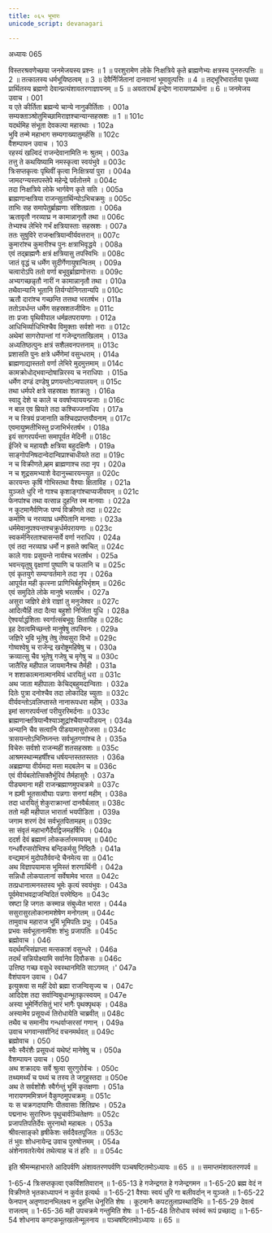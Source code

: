 ```yaml
---
title: ०६५ भूभारः
unicode_script: devanagari

---
```



अध्यायः 065

विस्तरश्रवणेच्छया जनमेजयस्य प्रश्नः ॥ 1 ॥ परशुरामेण लोके निःक्षत्रिये कृते ब्राह्मणेभ्यः क्षत्रस्य पुनरुत्पत्तिः ॥ 2 ॥ तत्कालस्य धर्मभूयिष्ठत्वम् ॥ 3 ॥ देवैर्निर्जितानां दानवानां भूमावुत्पत्तिः ॥ 4 ॥ तद्भूरिभारार्तया पृथ्व्या प्रार्थितस्य ब्रह्मणो देवान्प्रत्यंशावतरणाज्ञापनम् ॥ 5 ॥ अवतारार्थं इन्द्रेण नारायणप्रार्थना ॥ 6 ॥
जनमेजय उवाच ।	001  
य एते कीर्तिता ब्रह्मन्ये चान्ये नानुकीर्तिताः ।	001a  
सम्यक्ताञ्श्रोतुमिच्छामिराज्ञश्चान्यान्सहस्रशः ॥ 1 ॥	101c  
यदर्थमिह संभूता देवकल्पा महारथाः ।	102a  
भुवि तन्मे महाभाग सम्यगाख्यातुमर्हसि ॥	102c  
वैशम्पायन उवाच ।	103  
रहस्यं खल्विदं राजन्देवानामिति नः श्रुतम् ।	003a  
तत्तु ते कथयिष्यामि नमस्कृत्वा स्वयंभुवे ॥	003c  
त्रिःसप्तकृत्वः पृथिवीं कृत्वा निःक्षित्रयां पुरा ।	004a  
जामदग्न्यस्तपस्तेपे महेन्द्रे पर्वतोत्तमे ॥	004c  
तदा निःक्षत्रिये लोके भार्गवेण कृते सति ।	005a  
ब्राह्मणान्क्षत्रिया राजन्सुतार्थिन्योऽभिचक्रमुः ॥	005c  
ताभिः सह समापेतुर्ब्राह्मणाः संशितव्रताः ।	006a  
ऋतावृतौ नरव्याघ्र न कामान्नानृतौ तथा ॥	006c  
तेभ्यश्च लेभिरे गर्भं क्षत्रियास्ताः सहस्रशः ।	007a  
ततः सुषुविरे राजन्क्षत्रियान्वीर्यवत्तरान् ॥	007c  
कुमारांश्च कुमारीश्च पुनः क्षत्राभिवृद्धये ।	008a  
एवं तद्ब्राह्मणैः क्षत्रं क्षत्रियासु तपस्विभिः ॥	008c  
जातं वृद्धं च धर्मेण सुदीर्गेणायुषान्वितम् ।	009a  
चत्वारोऽपि ततो वर्णा बभूवुर्ब्राह्मणोत्तराः ॥	009c  
अभ्यगच्छन्नृतौ नारीं न कामान्नानृतौ तथा ।	010a  
तथैवान्यानि भूतानि तिर्यग्योनिगतान्यपि ॥	010c  
ऋतौ दारांश्च गच्छन्ति तत्तथा भरतर्षभ ।	011a  
ततोऽवर्धन्त धर्मेण सहस्रशतजीविनः ॥	011c  
ताः प्रजाः पृथिवीपाल धर्मव्रतपरायणाः ।	012a  
आधिभिर्व्याधिभिश्चैव विमुक्ताः सर्वशो नराः ॥	012c  
अथेमां सागरोपान्तां गां गजेन्द्रगताखिलाम् ।	013a  
अध्यतिष्ठत्पुनः क्षत्रं सशैलवनपत्तनाम् ॥	013c  
प्रशासति पुनः क्षत्रे धर्मेणेमां वसुन्धराम् ।	014a  
ब्राह्मणाद्यास्ततो वर्णा लेभिरे मुदमुत्तमाम् ॥	014c  
कामक्रोधोद्भवान्दोषान्निरस्य च नराधिपाः ।	015a  
धर्मेण दण्डं दण्डेषु प्रणयन्तोऽन्वपालयन् ॥	015c  
तथा धर्मपरे क्षत्रे सहस्राक्षः शतक्रतुः ।	016a  
स्वादु देशे च काले च ववर्षाप्याययन्प्रजाः ॥	016c  
न बाल एव म्रियते तदा कश्चिज्जनाधिप ।	017a  
न च स्त्रियं प्रजानाति कश्चिदप्राप्तयौवनाम् ॥	017c  
एवमायुष्मतीभिस्तु प्रजाभिर्भरतर्षभ ।	018a  
इयं सागरपर्यन्ता समापूर्यत मेदिनी ॥	018c  
ईजिरे च महायज्ञैः क्षत्रिया बहुदक्षिणैः ।	019a  
साङ्गोपनिषदान्वेदान्विप्राश्चाधीयते तदा ॥	019c  
न च विक्रीणते ब्र्हम ब्राह्मणाश्च तदा नृप ।	020a  
न च शूद्रसमभ्याशे वेदानुच्चारयन्त्युत ॥	020c  
कारयन्तः कृषिं गोभिस्तथा वैश्याः क्षिताविह ।	021a  
युञ्जते धुरि नो गाश्च कृशाङ्गांश्चाप्यजीवयन् ॥	021c  
फेनपांश्च तथा वत्सान्न दुहन्ति स्म मानवाः ।	022a  
न कूटमानैर्वणिजः पण्यं विक्रीणते तदा ॥	022c  
कर्माणि च नरव्याघ्र धर्मोपेतानि मानवाः ।	023a  
धर्ममेवानुपश्यन्तश्चक्रुर्धर्मपरायणाः ॥	023c  
स्वकर्मनिरताश्चासन्सर्वे वर्णा नराधिप ।	024a  
एवं तदा नरव्याघ्र धर्मो न ह्रसते क्वचित् ॥	024c  
काले गावः प्रसूयन्ते नार्यश्च भरतर्षभ ।	025a  
भवन्त्यृतुषु वृक्षाणां पुष्पाणि च फलानि च ॥	025c  
एवं कृतयुगे सम्यग्वर्तमाने तदा नृप ।	026a  
आपूर्यत मही कृत्स्ना प्राणिभिर्बहुभिर्भृशम् ॥	026c  
एवं समुदिते लोके मानुषे भरतर्षभ ।	027a  
असुरा जज्ञिरे क्षेत्रे राज्ञां तु मनुजेश्वर ॥	027c  
आदित्यैर्हि तदा दैत्या बहुशो निर्जिता युधि ।	028a  
ऐश्वर्याद्धंशिताः स्वर्गात्संबभूवुः क्षिताविह ॥	028c  
इह देवत्वमिच्छन्तो मानुषेषु तपस्विनः ।	029a  
जज्ञिरे भुवि भूतेषु तेषु तेष्वसुरा विभो ॥	029c  
गोष्वश्वेषु च राजेन्द्र खरोष्ट्रमहिषेषु च ।	030a  
क्रव्यात्सु चैव भूतेषु गजेषु च मृगेषु च ॥	030c  
जातैरिह महीपाल जायमानैश्च तैर्मही ।	031a  
न शशाकात्मनात्मानमियं धारयितुं धरा ॥	031c  
अथ जाता महीपालाः केचिद्बहुमदान्विताः ।	032a  
दितेः पुत्रा दनोश्चैव तदा लोकादिह च्युताः ॥	032c  
वीर्यवन्तोऽवलिप्तास्ते नानारूपधरा महीम् ।	033a  
इमां सागरपर्यन्तां परीयुररिमर्दनाः ॥	033c  
ब्राह्मणान्क्षत्रियान्वैश्याञ्शूद्रांश्चैवाप्यपीडयन् ।	034a  
अन्यानि चैव सत्वानि पीडयामासुरोजसा ॥	034c  
त्रासयन्तोऽभिनिघ्नन्तः सर्वभूतगणांश्च ते ।	035a  
विचेरुः सर्वशो राजन्महीं शतसहस्रशः ॥	035c  
आश्रमस्थान्महर्षींश्च धर्षयन्तस्ततस्ततः ।	036a  
अब्रह्मण्या वीर्यमदा मत्ता मदबलेन च ॥	036c  
एवं वीर्यबलोत्सिक्तैर्भूरियं तैर्महासुरैः ।	037a  
पीड्यमाना मही राजन्ब्रह्माणमुपचक्रमे ॥	037c  
न ह्यमी भूतसत्वौघाः पन्नगाः सनगां महीम् ।	038a  
तदा धारयितुं शेकुराक्रान्तां दानवैर्बलात् ॥	038c  
ततो मही महीपाल भारार्ता भयपीडिता ।	039a  
जगाम शरणं देवं सर्वभूतपितामहम् ॥	039c  
सा संवृतं महाभागैर्देवद्विजमहर्षिभिः ।	040a  
ददर्श देवं ब्रह्माणं लोककर्तारमव्ययम् ॥	040c  
गन्धर्वैरप्सरोभिश्च बन्दिकर्मसु निष्ठितैः ।	041a  
वन्द्यमानं मुदोपतैर्ववन्दे चैनमेत्य सा ॥	041c  
अथ विज्ञापयामास भूमिस्तं शरणार्थिनी ।	042a  
सन्निधौ लोकपालानां सर्वेषामेव भारत ॥	042c  
तत्प्रधानात्मनस्तस्य भूमेः कृत्यं स्वयंभुवः ।	043a  
पूर्वमेवाभवद्राजन्विदितं परमेष्ठिनः ॥	043c  
स्रष्टा हि जगतः कस्मान्न संबुध्येत भारत ।	044a  
ससुरासुरलोकानामशेषेण मनोगतम् ॥	044c  
तामुवाच महाराज भूमिं भूमिपतिः प्रभुः ।	045a  
प्रभवः सर्वभूतानामीशः शंभुः प्रजापतिः ॥	045c  
ब्रह्मोवाच ।	046  
यदर्थमभिसंप्राप्ता मत्सकाशं वसुन्धरे ।	046a  
तदर्थं सन्नियोक्ष्यामि सर्वानेव दिवौकसः ॥	046c  
उत्तिष्ठ गच्छ वसुधे स्वस्थानमिति साऽगमत् ।\'	047a  
वैशंपायन उवाच ।	047  
इत्युक्त्वा स महीं देवो ब्रह्मा राजन्विसृज्य च ।	047c  
आदिदेश तदा सर्वान्विबुधान्भूतकृत्स्वयम् ॥	047e  
अस्या भूमेर्निरसितुं भारं भागैः पृथक्पृथक् ।	048a  
अस्यामेव प्रसूयध्वं तिरोधायेति चाब्रवीत् ॥	048c  
तथैव च समानीय गन्धर्वाप्सरसां गणान् ।	049a  
उवाच भगवान्सर्वानिदं वचनमर्थवत् ॥	049c  
ब्रह्मोवाच ।	050  
स्वैः स्वैरंशैः प्रसूयध्वं यथेष्टं मानेषेषु च ।	050a  
वैशम्पायन उवाच ।	050  
अथ शक्रादयः सर्वे श्रुत्वा सुरगुरोर्वचः ।	050c  
तथ्यमर्थ्यं च पथ्यं च तस्य ते जगृहुस्तदा ॥	050e  
अथ ते सर्वशोंशैः स्वैर्गन्तुं भूमिं कृतक्षणाः ।	051a  
नारायणममित्रघ्नं वैकुण्ठमुपचक्रमुः ॥	051c  
यः स चक्रगदापाणिः पीतवासाः शितिप्रभः ।	052a  
पद्मनाभः सुरारिघ्नः पृथुचार्वञ्चितेक्षणः ॥	052c  
प्रजापतिपतिर्देवः सुरनाथो महाबलः ।	053a  
श्रीवत्साङ्को हृषीकेशः सर्वदैवतपूजितः ॥	053c  
तं भुवः शोधनायेन्द्र उवाच पुरुषोत्तमम् ।	054a  
अंशेनावतरेत्येवं तथेत्याह च तं हरिः ॥ ॥	054c  

इति श्रीमन्महाभारते आदिपर्वणि अंशावतरणपर्वणि पञ्चषष्टितमोऽध्यायः ॥ 65 ॥ ॥ समाप्तमंशावतरणपर्व ॥

1-65-4 त्रिःसप्तकृत्वा एकविंशतिवारान् ॥ 1-65-13 हे गजेन्द्रगत हे गजेन्द्रगमन ॥ 1-65-20 ब्रह्म वेदं न विक्रीणते भृतकाध्यापनं न कुर्वत इत्यर्थः ॥ 1-65-21 वैश्याः स्वयं धुरि गा बलीवर्दान् न युञ्जते ॥ 1-65-22 फेनपान् अतृणादानभिलक्ष्य न दुहन्ति धेनूरिति शेषः । कूटमानैः कपटतुलाप्रस्थादिभिः ॥ 1-65-29 देवत्वं राजत्वम् ॥ 1-65-36 मही उपचक्रमे गन्तुमिति शेषः ॥ 1-65-48 तिरोधाय स्वंस्वं रूपं प्रच्छाद्य ॥ 1-65-54 शोधनाय कण्टकभूतखलोन्मूलनाय ॥ पञ्चषष्टितमोऽध्यायः ॥ 65 ॥